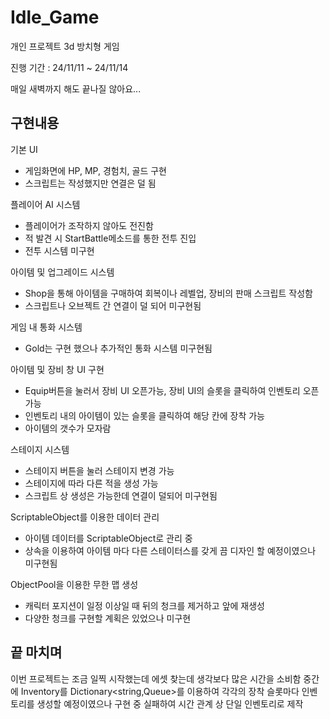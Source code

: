 # Idle_Game

개인 프로젝트 3d 방치형 게임

진행 기간 : 24/11/11 ~ 24/11/14

매일 새벽까지 해도 끝나질 않아요...

구현내용
-


기본 UI
- 게임화면에 HP, MP, 경험치, 골드 구현
- 스크립트는 작성했지만 연결은 덜 됨

플레이어 AI 시스템
- 플레이어가 조작하지 않아도 전진함
- 적 발견 시 StartBattle메소드를 통한 전투 진입
- 전투 시스템 미구현

아이템 및 업그레이드 시스템
- Shop을 통해 아이템을 구매하여 회복이나 레벨업, 장비의 판매 스크립트 작성함
- 스크립트나 오브젝트 간 연결이 덜 되어 미구현됨

게임 내 통화 시스템
- Gold는 구현 했으나 추가적인 통화 시스템 미구현됨

아이템 및 장비 창 UI 구현
- Equip버튼을 눌러서 장비 UI 오픈가능, 장비 UI의 슬롯을 클릭하여 인벤토리 오픈 가능
- 인벤토리 내의 아이템이 있는 슬롯을 클릭하여 해당 칸에 장착 가능
- 아이템의 갯수가 모자람

스테이지 시스템
- 스테이지 버튼을 눌러 스테이지 변경 가능
- 스테이지에 따라 다른 적을 생성 가능
- 스크립트 상 생성은 가능한데 연결이 덜되어 미구현됨

ScriptableObject를 이용한 데이터 관리
- 아이템 데이터를 ScriptableObject로 관리 중
- 상속을 이용하여 아이템 마다 다른 스테이터스를 갖게 끔 디자인 할 예정이였으나 미구현됨

ObjectPool을 이용한 무한 맵 생성
- 캐릭터 포지션이 일정 이상일 때 뒤의 청크를 제거하고 앞에 재생성
- 다양한 청크를 구현할 계획은 있었으나 미구현



끝 마치며
-

이번 프로젝트는 조금 일찍 시작했는데
에셋 찾는데 생각보다 많은 시간을 소비함
중간에 Inventory를 Dictionary<string,Queue>를 이용하여
각각의 장착 슬롯마다 인벤토리를 생성할 예정이였으나
구현 중 실패하여 시간 관계 상 단일 인벤토리로 제작
